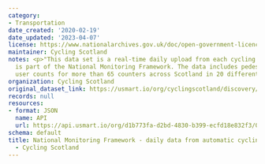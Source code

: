 ```yaml
---
category:
- Transportation
date_created: '2020-02-19'
date_updated: '2023-04-07'
license: https://www.nationalarchives.gov.uk/doc/open-government-licence/version/3/
maintainer: Cycling Scotland
notes: <p>"This data set is a real-time daily upload from each cycling counter that
  is part of the National Monitoring Framework. The data includes pedestrian and bicycle
  user counts for more than 65 counters across Scotland in 20 different local authorities."</p>
organization: Cycling Scotland
original_dataset_link: https://usmart.io/org/cyclingscotland/discovery/discovery-view-detail/2d0d20d6-ff8e-47a8-8fc8-10580e00a052
records: null
resources:
- format: JSON
  name: API
  url: https://api.usmart.io/org/d1b773fa-d2bd-4830-b399-ecfd18e832f3/02444e7a-5bd4-4ef3-9c66-e26671bb4c8a/1/urql
schema: default
title: National Monitoring Framework - daily data from automatic cycling counters
  - Cycling Scotland
---
```

